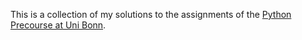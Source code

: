 This is a collection of my solutions to the assignments of the
[Python Precourse at Uni Bonn](https://itsec.cs.uni-bonn.de/vorkurs/).